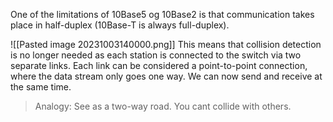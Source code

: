 One of the limitations of 10Base5 og 10Base2 is that communication takes place in half-duplex (10Base-T is always full-duplex).

![[Pasted image 20231003140000.png]]
This means that collision detection is no longer needed as each station is connected to the switch via two separate links. Each link can be considered a point-to-point connection, where the data stream only goes one way.
We can now send and receive at the same time.

>Analogy: See as a two-way road. You cant collide with others.